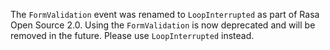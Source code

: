 The `FormValidation` event was renamed to `LoopInterrupted` as part of Rasa Open Source
2.0. Using the `FormValidation` is now deprecated and will be removed in the future.
Please use `LoopInterrupted` instead.
